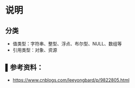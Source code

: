 # 说明
## 分类
- 值类型：字符串、整型、浮点、布尔型、NULL、数组等
- 引用类型：对象、资源



## ▌参考资料：
- https://www.cnblogs.com/leeyongbard/p/9822805.html
